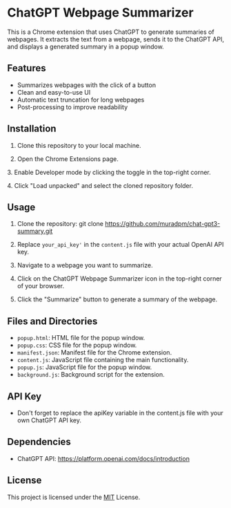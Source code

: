 # ChatGPT Webpage Summarizer

This is a Chrome extension that uses ChatGPT to generate summaries of webpages. It extracts the text from a webpage, sends it to the ChatGPT API, and displays a generated summary in a popup window.

## Features

- Summarizes webpages with the click of a button
- Clean and easy-to-use UI
- Automatic text truncation for long webpages
- Post-processing to improve readability

## Installation

1. Clone this repository to your local machine.

2. Open the Chrome Extensions page.

3. Enable Developer mode by clicking the toggle in the top-right corner.

4. Click "Load unpacked" and select the cloned repository folder.

## Usage

1. Clone the repository: git clone https://github.com/muradpm/chat-gpt3-summary.git

2. Replace `your_api_key'` in the `content.js` file with your actual OpenAI API key.

3. Navigate to a webpage you want to summarize.

4. Click on the ChatGPT Webpage Summarizer icon in the top-right corner of your browser.

5. Click the "Summarize" button to generate a summary of the webpage.

## Files and Directories

- `popup.html`: HTML file for the popup window.
- `popup.css`: CSS file for the popup window.
- `manifest.json`: Manifest file for the Chrome extension.
- `content.js`: JavaScript file containing the main functionality.
- `popup.js`: JavaScript file for the popup window.
- `background.js`: Background script for the extension.

## API Key
- Don't forget to replace the apiKey variable in the content.js file with your own ChatGPT API key.

## Dependencies
- ChatGPT API: https://platform.openai.com/docs/introduction

## License
This project is licensed under the [MIT](https://choosealicense.com/licenses/mit/) License.
